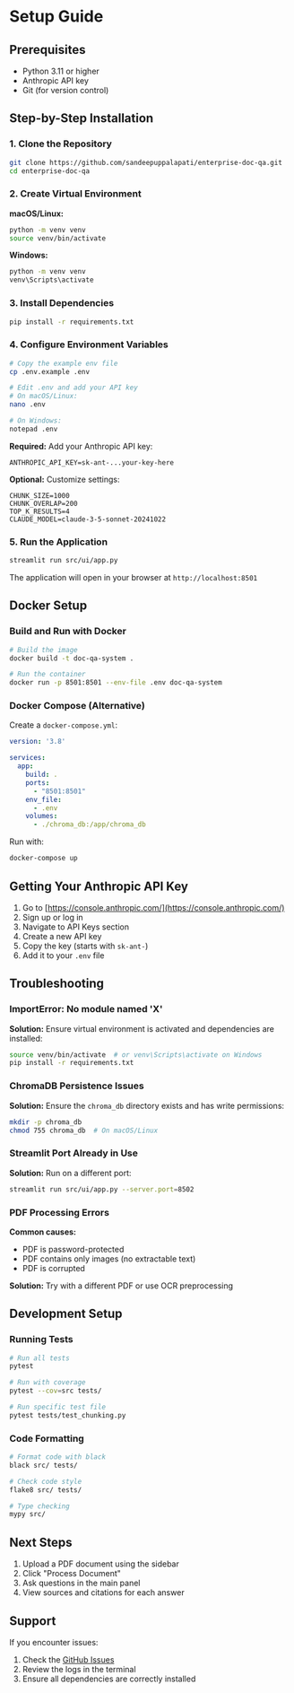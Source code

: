 # Setup Guide

## Prerequisites

- Python 3.11 or higher
- Anthropic API key
- Git (for version control)

## Step-by-Step Installation

### 1. Clone the Repository

```bash
git clone https://github.com/sandeepuppalapati/enterprise-doc-qa.git
cd enterprise-doc-qa
```

### 2. Create Virtual Environment

**macOS/Linux:**
```bash
python -m venv venv
source venv/bin/activate
```

**Windows:**
```bash
python -m venv venv
venv\Scripts\activate
```

### 3. Install Dependencies

```bash
pip install -r requirements.txt
```

### 4. Configure Environment Variables

```bash
# Copy the example env file
cp .env.example .env

# Edit .env and add your API key
# On macOS/Linux:
nano .env

# On Windows:
notepad .env
```

**Required:** Add your Anthropic API key:
```
ANTHROPIC_API_KEY=sk-ant-...your-key-here
```

**Optional:** Customize settings:
```
CHUNK_SIZE=1000
CHUNK_OVERLAP=200
TOP_K_RESULTS=4
CLAUDE_MODEL=claude-3-5-sonnet-20241022
```

### 5. Run the Application

```bash
streamlit run src/ui/app.py
```

The application will open in your browser at `http://localhost:8501`

## Docker Setup

### Build and Run with Docker

```bash
# Build the image
docker build -t doc-qa-system .

# Run the container
docker run -p 8501:8501 --env-file .env doc-qa-system
```

### Docker Compose (Alternative)

Create a `docker-compose.yml`:

```yaml
version: '3.8'

services:
  app:
    build: .
    ports:
      - "8501:8501"
    env_file:
      - .env
    volumes:
      - ./chroma_db:/app/chroma_db
```

Run with:
```bash
docker-compose up
```

## Getting Your Anthropic API Key

1. Go to [https://console.anthropic.com/](https://console.anthropic.com/)
2. Sign up or log in
3. Navigate to API Keys section
4. Create a new API key
5. Copy the key (starts with `sk-ant-`)
6. Add it to your `.env` file

## Troubleshooting

### ImportError: No module named 'X'

**Solution:** Ensure virtual environment is activated and dependencies are installed:
```bash
source venv/bin/activate  # or venv\Scripts\activate on Windows
pip install -r requirements.txt
```

### ChromaDB Persistence Issues

**Solution:** Ensure the `chroma_db` directory exists and has write permissions:
```bash
mkdir -p chroma_db
chmod 755 chroma_db  # On macOS/Linux
```

### Streamlit Port Already in Use

**Solution:** Run on a different port:
```bash
streamlit run src/ui/app.py --server.port=8502
```

### PDF Processing Errors

**Common causes:**
- PDF is password-protected
- PDF contains only images (no extractable text)
- PDF is corrupted

**Solution:** Try with a different PDF or use OCR preprocessing

## Development Setup

### Running Tests

```bash
# Run all tests
pytest

# Run with coverage
pytest --cov=src tests/

# Run specific test file
pytest tests/test_chunking.py
```

### Code Formatting

```bash
# Format code with black
black src/ tests/

# Check code style
flake8 src/ tests/

# Type checking
mypy src/
```

## Next Steps

1. Upload a PDF document using the sidebar
2. Click "Process Document"
3. Ask questions in the main panel
4. View sources and citations for each answer

## Support

If you encounter issues:
1. Check the [GitHub Issues](https://github.com/sandeepuppalapati/enterprise-doc-qa/issues)
2. Review the logs in the terminal
3. Ensure all dependencies are correctly installed
